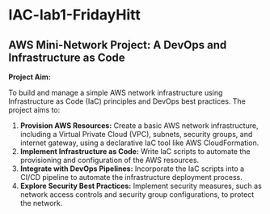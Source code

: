 # IAC-lab1-FridayHitt
## AWS Mini-Network Project: A DevOps and Infrastructure as Code

**Project Aim:**

To build and manage a simple AWS network infrastructure using Infrastructure as Code (IaC) principles and DevOps best practices. The project aims to:

1. **Provision AWS Resources:** Create a basic AWS network infrastructure, including a Virtual Private Cloud (VPC), subnets, security groups, and internet gateway, using a declarative IaC tool like AWS CloudFormation.
2. **Implement Infrastructure as Code:** Write IaC scripts to automate the provisioning and configuration of the AWS resources.
3. **Integrate with DevOps Pipelines:** Incorporate the IaC scripts into a CI/CD pipeline to automate the infrastructure deployment process.
4. **Explore Security Best Practices:** Implement security measures, such as network access controls and security group configurations, to protect the network.
